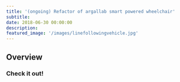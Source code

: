 ```yaml
---
title: '(ongoing) Refactor of argallab smart powered wheelchair'
subtitle:
date: 2018-06-30 00:00:00
description:
featured_image: '/images/linefollowingvehicle.jpg'
---
```



## Overview

### Check it out!
